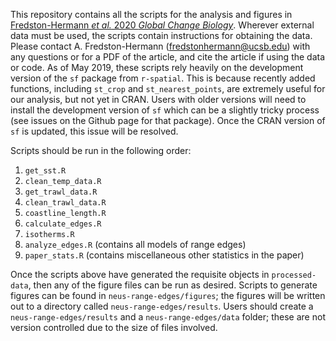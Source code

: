 This repository contains all the scripts for the analysis and figures in [Fredston-Hermann *et al.* 2020 *Global Change Biology*](https://onlinelibrary.wiley.com/doi/abs/10.1111/gcb.15035). Wherever external data must be used, the scripts contain instructions for obtaining the data. Please contact A. Fredston-Hermann (fredstonhermann@ucsb.edu) with any questions or for a PDF of the article, and cite the article if using the data or code. 
As of May 2019, these scripts rely heavily on the development version of the `sf` package from `r-spatial`. This is because recently added functions, including `st_crop` and `st_nearest_points`, are extremely useful for our analysis, but not yet in CRAN. Users with older versions will need to install the development version of `sf` which can be a slightly tricky process (see issues on the Github page for that package). Once the CRAN version of `sf` is updated, this issue will be resolved. 

Scripts should be run in the following order: 

1. `get_sst.R`
1. `clean_temp_data.R`
1. `get_trawl_data.R`
1. `clean_trawl_data.R`
1. `coastline_length.R`
1. `calculate_edges.R`
1. `isotherms.R`
1. `analyze_edges.R` (contains all models of range edges)
1. `paper_stats.R` (contains miscellaneous other statistics in the paper)

Once the scripts above have generated the requisite objects in `processed-data`, then any of the figure files can be run as desired. Scripts to generate figures can be found in `neus-range-edges/figures`; the figures will be written out to a directory called `neus-range-edges/results`. Users should create a `neus-range-edges/results` and a `neus-range-edges/data` folder; these are not version controlled due to the size of files involved. 
